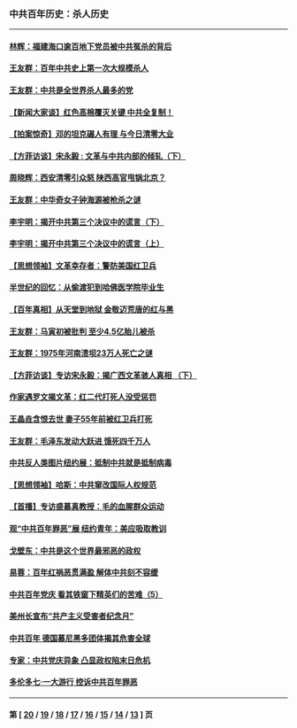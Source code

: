 ### 中共百年历史：杀人历史
---
#### [林辉：福建海口逾百地下党员被中共冤杀的背后](../../pages/nf1176106/n13878946.md?01130430) 
#### [王友群：百年中共史上第一次大规模杀人](../../pages/nf1176106/n13863785.md?01130430) 
#### [王友群：中共是全世界杀人最多的党](../../pages/nf1176106/n13860689.md?01130430) 
#### [【新闻大家谈】红色高棉覆灭关键 中共全复制！](../../pages/nf1176106/n13850222.md?01130430) 
#### [【拍案惊奇】邓的坦克碾人有理 与今日清零大业](../../pages/nf1176106/n13729574.md?01130430) 
#### [【方菲访谈】宋永毅 : 文革与中共内部的倾轧（下）](../../pages/nf1176106/n13486836.md?01130430) 
#### [周晓辉：西安清零引众怒 陕西高官甩锅北京？](../../pages/nf1176106/n13484627.md?01130430) 
#### [王友群：中华奇女子钟海源被枪杀之谜](../../pages/nf1176106/n13430555.md?01130430) 
#### [李宇明：揭开中共第三个决议中的谎言（下）](../../pages/nf1176106/n13389389.md?01130430) 
#### [李宇明：揭开中共第三个决议中的谎言（上）](../../pages/nf1176106/n13388697.md?01130430) 
#### [【思想领袖】文革幸存者：警防美国红卫兵](../../pages/nf1176106/n13339289.md?01130430) 
#### [半世纪的回忆：从偷渡犯到哈佛医学院毕业生](../../pages/nf1176106/n13345328.md?01130430) 
#### [【百年真相】从天堂到地狱 金敬迈荒唐的红与黑](../../pages/nf1176106/n13336995.md?01130430) 
#### [王友群：马寅初被批判 至少4.5亿胎儿被杀](../../pages/nf1176106/n13260313.md?01130430) 
#### [王友群：1975年河南溃坝23万人死亡之谜](../../pages/nf1176106/n13231576.md?01130430) 
#### [【方菲访谈】专访宋永毅：揭广西文革骇人真相 （下）](../../pages/nf1176106/n13209074.md?01130430) 
#### [作家遇罗文揭文革：红二代打死人没受惩罚](../../pages/nf1176106/n13205254.md?01130430) 
#### [王晶垚含恨去世 妻子55年前被红卫兵打死](../../pages/nf1176106/n13203590.md?01130430) 
#### [王友群：毛泽东发动大跃进 饿死四千万人](../../pages/nf1176106/n13177158.md?01130430) 
#### [中共反人类图片纽约展：抵制中共就是抵制病毒](../../pages/nf1176106/n13115371.md?01130430) 
#### [【思想领袖】哈斯：中共窜改国际人权规范](../../pages/nf1176106/n13053647.md?01130430) 
#### [【首播】专访盛慕真教授：毛的血腥群众运动](../../pages/nf1176106/n13091782.md?01130430) 
#### [观“中共百年罪恶”展 纽约青年：美应吸取教训](../../pages/nf1176106/n13085246.md?01130430) 
#### [戈壁东：中共是这个世界最邪恶的政权](../../pages/nf1176106/n13085641.md?01130430) 
#### [易蓉：百年红祸恶贯满盈 解体中共刻不容缓](../../pages/nf1176106/n13084455.md?01130430) 
#### [中共百年党庆 看其铁窗下精英们的苦难（5）](../../pages/nf1176106/n13076766.md?01130430) 
#### [美州长宣布“共产主义受害者纪念月”](../../pages/nf1176106/n13074024.md?01130430) 
#### [中共百年 德国慕尼黑多团体揭其危害全球](../../pages/nf1176106/n13068873.md?01130430) 
#### [专家：中共党庆异象 凸显政权陷末日危机](../../pages/nf1176106/n13067084.md?01130430) 
#### [多伦多七·一大游行 控诉中共百年罪恶](../../pages/nf1176106/n13062043.md?01130430) 

---
#### 第 [ [20](./20.md?01130430) / [19](./19.md?01130430) / [18](./18.md?01130430) / [17](./17.md?01130430) / [16](./16.md?01130430) / [15](./15.md?01130430) / [14](./14.md?01130430) / [13](./13.md?01130430) ] 页
